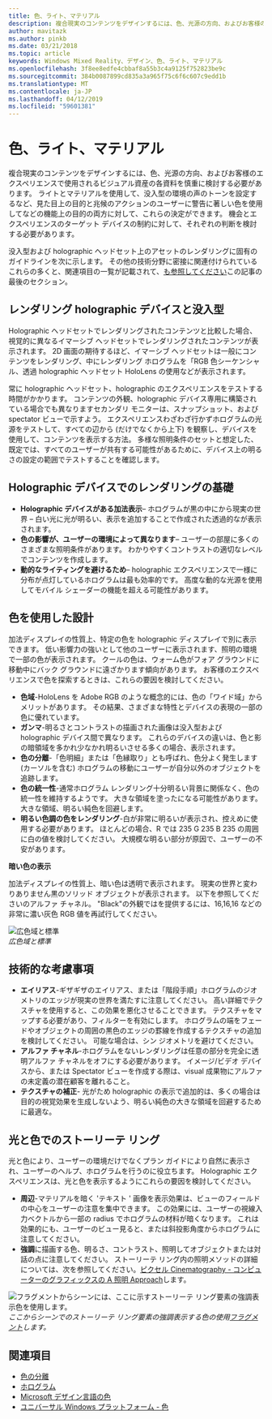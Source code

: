 ```yaml
---
title: 色、ライト、マテリアル
description: 複合現実のコンテンツをデザインするには、色、光源の方向、およびお客様のエクスペリエンスで使用されるビジュアル資産の各資料を慎重に検討する必要があります。
author: mavitazk
ms.author: pinkb
ms.date: 03/21/2018
ms.topic: article
keywords: Windows Mixed Reality、デザイン、色、ライト、マテリアル
ms.openlocfilehash: 3f8ee8edfe4cbbaf8a55b3c4a9125f752823be9c
ms.sourcegitcommit: 384b0087899cd835a3a965f75c6f6c607c9edd1b
ms.translationtype: MT
ms.contentlocale: ja-JP
ms.lasthandoff: 04/12/2019
ms.locfileid: "59601381"
---
```

# <a name="color-light-and-materials"></a>色、ライト、マテリアル

複合現実のコンテンツをデザインするには、色、光源の方向、およびお客様のエクスペリエンスで使用されるビジュアル資産の各資料を慎重に検討する必要があります。 ライトとマテリアルを使用して、没入型の環境の声のトーンを設定するなど、見た目上の目的と兆候のアクションのユーザーに警告に著しい色を使用してなどの機能上の目的の両方に対して、これらの決定ができます。 機会とエクスペリエンスのターゲット デバイスの制約に対して、それぞれの判断を検討する必要があります。

没入型および holographic ヘッドセット上のアセットのレンダリングに固有のガイドラインを次に示します。 その他の技術分野に密接に関連付けられているこれらの多くと、関連項目の一覧が記載されて、[も参照してください](color,-light-and-materials.md#see-also)この記事の最後のセクション。

## <a name="rendering-on-immersive-vs-holographic-devices"></a>レンダリング holographic デバイスと没入型

Holographic ヘッドセットでレンダリングされたコンテンツと比較した場合、視覚的に異なるイマーシブ ヘッドセットでレンダリングされたコンテンツが表示されます。 2D 画面の期待するほど、イマーシブ ヘッドセットは一般にコンテンツをレンダリング、中にレンダリング ホログラムを「RGB 色シーケンシャル、透過 holographic ヘッドセット HoloLens の使用などが表示されます。

常に holographic ヘッドセット、holographic のエクスペリエンスをテストする時間がかかります。 コンテンツの外観、holographic デバイス専用に構築されている場合でも異なりますセカンダリ モニターは、スナップショット、および spectator ビューで示すよう。 エクスペリエンスわざわざ行かずホログラムの光源をテストして、すべての辺から (だけでなくから上下) を観察し、デバイスを使用して、コンテンツを表示する方法。 多様な照明条件のセットと想定した、既定では、すべてのユーザーが共有する可能性があるために、デバイス上の明るさの設定の範囲でテストすることを確認します。

## <a name="fundamentals-of-rendering-on-holographic-devices"></a>Holographic デバイスでのレンダリングの基礎
* **Holographic デバイスがある加法表示**– ホログラムが黒の中にから現実の世界 – 白い光に光が明るい、表示を追加することで作成された透過的なが表示されます。
* **色の影響が、ユーザーの環境によって異なります**– ユーザーの部屋に多くのさまざまな照明条件があります。 わかりやすくコントラストの適切なレベルでコンテンツを作成します。
* **動的なライティングを避けるため**– holographic エクスペリエンスで一様に分布が点灯しているホログラムは最も効率的です。 高度な動的な光源を使用してモバイル シェーダーの機能を超える可能性があります。

## <a name="designing-with-color"></a>色を使用した設計

加法ディスプレイの性質上、特定の色を holographic ディスプレイで別に表示できます。 低い影響力の強いとして他のユーザーに表示されます、照明の環境で一部の色が表示されます。 クールの色は、ウォーム色がフォア グラウンドに移動中にバック グラウンドに遠ざかります傾向があります。 お客様のエクスペリエンスで色を探索するときは、これらの要因を検討してください。
* **色域**-HoloLens を Adobe RGB のような概念的には、色の「ワイド域」からメリットがあります。 その結果、さまざまな特性とデバイスの表現の一部の色に優れています。
* **ガンマ**-明るさとコントラストの描画された画像は没入型および holographic デバイス間で異なります。 これらのデバイスの違いは、色と影の暗領域を多かれ少なかれ明るいさせる多くの場合、表示されます。
* **色の分離**-「色明細」または「色縁取り」とも呼ばれ、色分よく発生します (カーソルを含む) ホログラムの移動にユーザーが自分以外のオブジェクトを追跡します。
* **色の統一性**-通常ホログラム レンダリング十分明るい背景に関係なく、色の統一性を維持するようです。 大きな領域を塗ったになる可能性があります。 大きな領域、明るい純色を回避します。
* **明るい色調の色をレンダリング**-白が非常に明るいが表示され、控えめに使用する必要があります。 ほとんどの場合、R では 235 G 235 B 235 の周囲に白の値を検討してください。 大規模な明るい部分が原因で、ユーザーの不安があります。

**暗い色の表示**

加法ディスプレイの性質上、暗い色は透明で表示されます。 現実の世界と変わりありません黒のソリッド オブジェクトが表示されます。 以下を参照してくださいのアルファ チャネル。 "Black"の外観ではを提供するには、16,16,16 などの非常に濃い灰色 RGB 値を再試行してください。

![広色域と標準](images/640px-widegamut.png)<br>
*広色域と標準*

## <a name="technical-considerations"></a>技術的な考慮事項
* **エイリアス**-ギザギザのエイリアス、または「階段手順」ホログラムのジオメトリのエッジが現実の世界を満たすに注意してください。 高い詳細でテクスチャを使用すると、この効果を悪化させることできます。 テクスチャをマップする必要があり、フィルターを有効にします。 ホログラムの端をフェードやオブジェクトの周囲の黒色のエッジの罫線を作成するテクスチャの追加を検討してください。 可能な場合は、シン ジオメトリを避けてください。
* **アルファ チャネル**-ホログラムをないレンダリングは任意の部分を完全に透明アルファ チャネルをオフにする必要があります。 イメージ/ビデオ デバイスから、または Spectator ビューを作成する際は、visual 成果物にアルファの未定義の潜在顧客を離れること。
* **テクスチャの補正**- 光がため holographic の表示で追加的は、多くの場合は目的の視覚効果を生成しないよう、明るい純色の大きな領域を回避するために最適な。

## <a name="storytelling-with-light-and-color"></a>光と色でのストーリーテ リング

光と色により、ユーザーの環境だけでなくプラン ガイドにより自然に表示され、ユーザーのヘルプ、ホログラムを行うのに役立ちます。 Holographic エクスペリエンスは、光と色を表示するようにこれらの要因を検討してください。
* **周辺**-マテリアルを暗く 'テキスト ' 画像を表示効果は、ビューのフィールドの中心をユーザーの注意を集中できます。 この効果には、ユーザーの視線入力ベクトルから一部の radius でホログラムの材料が暗くなります。 これは効果的にも、ユーザーのビュー見ると、または斜投影角度からホログラムに注意してください。
* **強調**に描画する色、明るさ、コントラスト、照明してオブジェクトまたは対話の点に注意してください。 ストーリーテ リング内の照明メソッドの詳細については、次を参照してください。[ピクセル Cinematography - コンピューターのグラフィックスの A 照明 Approach](http://media.siggraph.org/education/cgsource/Archive/ConfereceCourses/S96/course30.pdf)します。

![フラグメントからシーンには、ここに示すストーリーテ リング要素の強調表示色を使用します。](images/640px-fragments.jpg)<br>
*ここからシーンでのストーリーテ リング要素の強調表示する色の使用[フラグメント](https://www.microsoft.com/p/fragments/9nblggh5ggm8)します。*

## <a name="see-also"></a>関連項目
* [色の分離](hologram-stability.md#color-separation)
* [ホログラム](hologram.md)
* [Microsoft デザイン言語の色](https://www.microsoft.com/design/color)
* [ユニバーサル Windows プラットフォーム - 色](https://docs.microsoft.com/windows/uwp/style/color)
